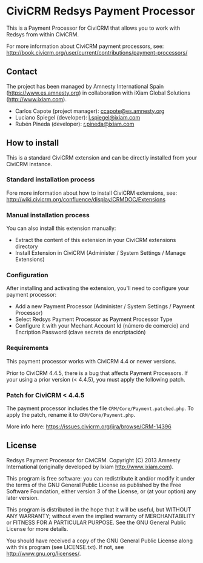 # CiviCRM Redsys Payment Processor #

This is a Payment Processor for CiviCRM that allows you to work with Redsys from within CiviCRM.

For more information about CiviCRM payment processors, see:
http://book.civicrm.org/user/current/contributions/payment-processors/

## Contact ##

The project has been managed by Amnesty International Spain (https://www.es.amnesty.org) in collaboration with iXiam Global Solutions (http://www.ixiam.com).

* Carlos Capote (project manager): <ccapote@es.amnesty.org>
* Luciano Spiegel (developer): <l.spiegel@ixiam.com>
* Rubén Pineda (developer): <r.pineda@ixiam.com>

## How to install ##

This is a standard CiviCRM extension and can be directly installed from your CiviCRM instance.

### Standard installation process ###

Fore more information about how to install CiviCRM extensions, see:
http://wiki.civicrm.org/confluence/display/CRMDOC/Extensions

### Manual installation process ###

You can also install this extension manually:

* Extract the content of this extension in your CiviCRM extensions directory
* Install Extension in CiviCRM (Administer / System Settings / Manage Extensions)

### Configuration ###

After installing and activating the extension, you'll need to configure your payment processor:

* Add a new Payment Processor (Administer / System Settings / Payment Processor)
* Select Redsys Payment Processor as Payment Processor Type
* Configure it with your Mechant Account Id (número de comercio) and Encription Password (clave secreta de encriptación)

### Requirements ###

This payment processor works with CiviCRM 4.4 or newer versions.

Prior to CiviCRM 4.4.5, there is a bug that affects Payment Processors. If your using a prior version (< 4.4.5), you must apply the following patch.

### Patch for CiviCRM < 4.4.5 ###

The payment processor includes the file `CRM/Core/Payment.patched.php`. To apply the patch, rename it to `CRM/Core/Payment.php`.

More info here: https://issues.civicrm.org/jira/browse/CRM-14396

## License ##

Redsys Payment Processor for CiviCRM. Copyright (C) 2013 Amnesty International (originally developed by Ixiam http://www.ixiam.com).

This program is free software: you can redistribute it and/or modify it under the terms of the GNU General Public License as published by the Free Software Foundation, either version 3 of the License, or (at your option) any later version.

This program is distributed in the hope that it will be useful, but WITHOUT ANY WARRANTY; without even the implied warranty of MERCHANTABILITY or FITNESS FOR A PARTICULAR PURPOSE. See the GNU General Public License for more details.

You should have received a copy of the GNU General Public License along with this program (see LICENSE.txt). If not, see http://www.gnu.org/licenses/.
